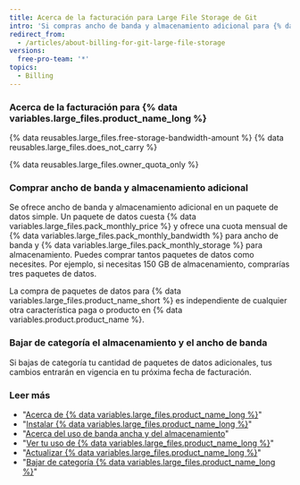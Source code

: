 ```yaml
---
title: Acerca de la facturación para Large File Storage de Git
intro: 'Si compras ancho de banda y almacenamiento adicional para {% data variables.large_files.product_name_long %}, tu compra comparte la fecha de facturación, el método de pago y el recibo existentes de tu cuenta.'
redirect_from:
  - /articles/about-billing-for-git-large-file-storage
versions:
  free-pro-team: '*'
topics:
  - Billing
---
```


### Acerca de la facturación para {% data variables.large_files.product_name_long %}

{% data reusables.large_files.free-storage-bandwidth-amount %} {% data reusables.large_files.does_not_carry %}

{% data reusables.large_files.owner_quota_only %}

### Comprar ancho de banda y almacenamiento adicional

Se ofrece ancho de banda y almacenamiento adicional en un paquete de datos simple. Un paquete de datos cuesta {% data variables.large_files.pack_monthly_price %} y ofrece una cuota mensual de {% data variables.large_files.pack_monthly_bandwidth %} para ancho de banda y {% data variables.large_files.pack_monthly_storage %} para almacenamiento. Puedes comprar tantos paquetes de datos como necesites. Por ejemplo, si necesitas 150 GB de almacenamiento, comprarías tres paquetes de datos.

La compra de paquetes de datos para {% data variables.large_files.product_name_short %} es independiente de cualquier otra característica paga o producto en {% data variables.product.product_name %}.

### Bajar de categoría el almacenamiento y el ancho de banda

Si bajas de categoría tu cantidad de paquetes de datos adicionales, tus cambios entrarán en vigencia en tu próxima fecha de facturación.

### Leer más

- "[Acerca de {% data variables.large_files.product_name_long %}](/articles/about-git-large-file-storage)"
- "[Instalar {% data variables.large_files.product_name_long %}](/articles/installing-git-large-file-storage)"
- "[Acerca del uso de banda ancha y del almacenamiento](/articles/about-storage-and-bandwidth-usage)"
- "[Ver tu uso de {% data variables.large_files.product_name_long %}](/articles/viewing-your-git-large-file-storage-usage)"
- "[Actualizar {% data variables.large_files.product_name_long %}](/articles/upgrading-git-large-file-storage)"
- "[Bajar de categoría {% data variables.large_files.product_name_long %}](/articles/downgrading-git-large-file-storage)"
